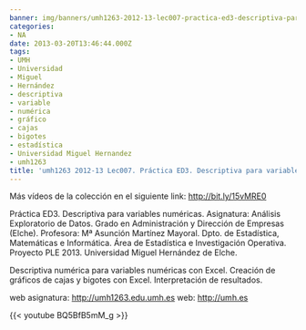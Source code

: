 ```yaml
---
banner: img/banners/umh1263-2012-13-lec007-practica-ed3-descriptiva-para-variables-numericas.jpg
categories:
- NA
date: 2013-03-20T13:46:44.000Z
tags:
- UMH
- Universidad
- Miguel
- Hernández
- descriptiva
- variable
- numérica
- gráfico
- cajas
- bigotes
- estadística
- Universidad Miguel Hernandez
- umh1263
title: 'umh1263 2012-13 Lec007. Práctica ED3. Descriptiva para variables numéricas'
---
```


Más vídeos de la colección en el siguiente link: http://bit.ly/15vMRE0

Práctica ED3. Descriptiva para variables numéricas.
Asignatura: Análisis Exploratorio de Datos.
Grado en Administración y Dirección de Empresas (Elche).
Profesora: Mª Asunción Martínez Mayoral.
Dpto. de Estadística, Matemáticas e Informática.
Área de Estadística e Investigación Operativa.
Proyecto PLE 2013. Universidad Miguel Hernández de Elche.

Descriptiva numérica para variables numéricas con Excel. Creación de gráficos de cajas y bigotes con Excel. Interpretación de resultados.

web asignatura: http://umh1263.edu.umh.es
web: http://umh.es

{{< youtube BQ5BfB5mM_g >}}
